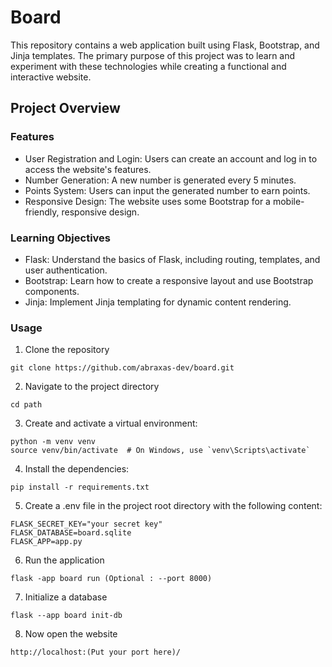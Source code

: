 # Board
This repository contains a web application built using Flask, Bootstrap, and Jinja templates. The primary purpose of this project was to learn and experiment with these technologies while creating a functional and interactive website.

## Project Overview

### Features
* User Registration and Login: Users can create an account and log in to access the website's features.
* Number Generation: A new number is generated every 5 minutes.
* Points System: Users can input the generated number to earn points.
* Responsive Design: The website uses some Bootstrap for a mobile-friendly, responsive design.

### Learning Objectives
* Flask: Understand the basics of Flask, including routing, templates, and user authentication.
* Bootstrap: Learn how to create a responsive layout and use Bootstrap components.
* Jinja: Implement Jinja templating for dynamic content rendering.

### Usage
1. Clone the repository
```
git clone https://github.com/abraxas-dev/board.git
```
2. Navigate to the project directory
```
cd path
```
3. Create and activate a virtual environment:
```
python -m venv venv
source venv/bin/activate  # On Windows, use `venv\Scripts\activate`
```
4. Install the dependencies:
```
pip install -r requirements.txt
```
5. Create a .env file in the project root directory with the following content:
```
FLASK_SECRET_KEY="your secret key"
FLASK_DATABASE=board.sqlite
FLASK_APP=app.py
```
6. Run the application
```
flask -app board run (Optional : --port 8000)
```
7. Initialize a database
```
flask --app board init-db
```
8. Now open the website
```
http://localhost:(Put your port here)/
```
